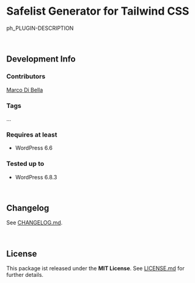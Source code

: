 # Safelist Generator for Tailwind CSS
ph_PLUGIN-DESCRIPTION

<br>

## Development Info

### Contributors
[Marco Di Bella ](https://github.com/mdibella-dev)

### Tags
...

### Requires at least

* WordPress 6.6

### Tested up to

* WordPress 6.8.3

<br>

## Changelog

See [CHANGELOG.md](https://github.com/mdibella-dev/plugin-template/blob/main/CHANGELOG.md).

<br>

## License

This package ist released under the **MIT License**. See [LICENSE.md](https://github.com/mdibella-dev/plugin-template/blob/main/LICENSE.md) for further details.
